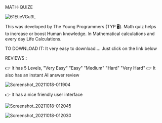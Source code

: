 MATH-QUIZE

![61EtieVGu3L](https://user-images.githubusercontent.com/79866006/137650178-9e3c5aaa-7db8-4ba3-b0a6-0881084ab2b7.png)


This was developed by The Young Programmers (TYP 🖥).
Math quiz helps to increase or boost Human knowledge. In Mathematical calculations and every day Life Calculations. 


TO DOWNLOAD IT:
It very easy to download.... Just click on the link below 




REVIEWS :

👉 It has 5 Levels, 
"Very Easy"
"Easy"
"Medium"
"Hard"
"Very Hard"
👉 It also has an instant AI answer review 


![Screenshot_20211018-011904](https://user-images.githubusercontent.com/79866006/137650477-fbd8e1a3-a2ae-4c0a-8886-58ae50a3a912.jpg)


👉 It has a nice friendly user interface 


![Screenshot_20211018-012045](https://user-images.githubusercontent.com/79866006/137650576-32c1ed60-1b43-474c-a5e6-27a0735f850e.jpg)



![Screenshot_20211018-012030](https://user-images.githubusercontent.com/79866006/137650619-1c9cfab6-5409-4aca-8cd6-bcf1976bb359.jpg)
